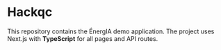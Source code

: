 # Hackqc

This repository contains the ÉnergIA demo application. The project uses Next.js
with **TypeScript** for all pages and API routes.
